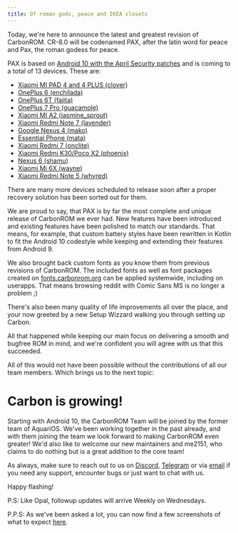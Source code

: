 ```yaml
---
title: Of roman gods, peace and IKEA closets
---
```


Today, we're here to announce the latest and greatest revision of CarbonROM.
CR-8.0 will be codenamed PAX, after the latin word for peace and Pax, the roman godess for peace.

PAX is based on [Android 10 with the April Security patches](https://source.android.com/security/bulletin/2020-04-01) and is coming to a total of 13 devices.
These are:
* [Xiaomi MI PAD 4 and 4 PLUS (clover)](https://get.carbonrom.org/device-clover.html)
* [OnePlus 6 (enchilada)](https://get.carbonrom.org/device-enchilada.html)
* [OnePlus 6T (fajita)](https://get.carbonrom.org/device-fajita.html)
* [OnePlus 7 Pro (guacamole)](https://get.carbonrom.org/device-guacamole.html)
* [Xiaomi MI A2 (jasmine_sprout)](https://get.carbonrom.org/device-jasmine_sprout.html)
* [Xiaomi Redmi Note 7 (lavender)](https://get.carbonrom.org/device-lavender.html)
* [Google Nexus 4 (mako)](https://get.carbonrom.org/device-mako.html)
* [Essential Phone (mata)](https://get.carbonrom.org/device-mata.html)
* [Xiaomi Redmi 7 (onclite)](https://get.carbonrom.org/device-onclite.html)
* [Xiaomi Redmi K30/Poco X2 (phoenix)](https://get.carbonrom.org/device-phoenix.html)
* [Nexus 6 (shamu)](https://get.carbonrom.org/device-shamu.html)
* [Xiaomi Mi 6X (wayne)](https://get.carbonrom.org/device-wayne.html)
* [Xiaomi Redmi Note 5 (whyred)](https://get.carbonrom.org/device-whyred.html)

There are many more devices scheduled to release soon after a proper recovery solution has been sorted out for them.

We are proud to say, that PAX is by far the most complete and unique release of CarbonROM we ever had. New features have been introduced and existing features have been polished to match our standards. That means, for example, that custom battery styles have been rewritten in Kotlin to fit the Android 10 codestyle while keeping and extending their features from Android 9.

We also brought back custom fonts as you know them from previous revisions of CarbonROM. The included fonts as well as font packages created on [fonts.carbonrom.org](https://fonts.carbonrom.org) can be applied systemwide, including on userapps. That means browsing reddit with Comic Sans MS is no longer a problem ;)

There's also been many quality of life improvements all over the place, and your now greeted by a new Setup Wizzard walking you through setting up Carbon.

All that happened while keeping our main focus on delivering a smooth and bugfree ROM in mind, and we're confident you will agree with us that this succeeded.

All of this would not have been possible without the contributions of all our team members. Which brings us to the next topic:
# Carbon is growing!
Starting with Android 10, the CarbonROM Team will be joined by the former team of AquariOS. We've been working together in the past already, and with them joining the team we look forward to making CarbonROM even greater! We'd also like to welcome our new maintainers and me2151, who claims to do nothing but is a great addition to the core team!

As always, make sure to reach out to us on [Discord](https://discord.gg/3eZCPTx), [Telegram](https://t.me/CarbonROM) or via [email](mailto:support@carbonrom.org) if you need any support, encounter bugs or just want to chat with us.

Happy flashing!

P.S: Like Opal, followup updates will arrive Weekly on Wednesdays.

P.P.S: As we've been asked a lot, you can now find a few screenshots of what to expect [here](https://imgur.com/a/v0M23M1).
